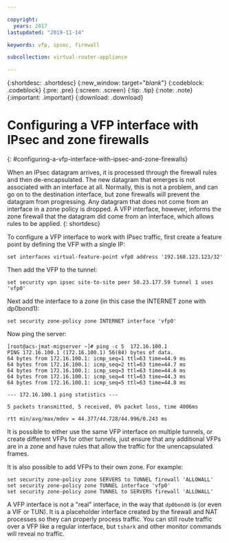 ```yaml
---

copyright:
  years: 2017
lastupdated: "2019-11-14"

keywords: vfp, ipsec, firewall

subcollection: virtual-router-appliance

---
```


{:shortdesc: .shortdesc}
{:new_window: target="_blank_"}
{:codeblock: .codeblock}
{:pre: .pre}
{:screen: .screen}
{:tip: .tip}
{:note: .note}
{:important: .important}
{:download: .download}

# Configuring a VFP interface with IPsec and zone firewalls
{: #configuring-a-vfp-interface-with-ipsec-and-zone-firewalls}

When an IPsec datagram arrives, it is processed through the firewall rules and then de-encapsulated. The new datagram that emerges is not associated with an interface at all. Normally, this is not a problem, and can go on to the destination interface, but zone firewalls will prevent the datagram from progressing. Any datagram that does not come from an interface in a zone policy is dropped. A VFP interface, however, informs the zone firewall that the datagram did come from an interface, which allows rules to be applied.
{: shortdesc}

To configure a VFP interface to work with IPsec traffic, first create a feature point by defining the VFP with a single IP:

```
set interfaces virtual-feature-point vfp0 address '192.168.123.123/32'
```

Then add the VFP to the tunnel:

```
set security vpn ipsec site-to-site peer 50.23.177.59 tunnel 1 uses 'vfp0'
```

Next add the interface to a zone (in this case the INTERNET zone with dp0bond1):

```
set security zone-policy zone INTERNET interface 'vfp0'
```

Now ping the server:

```
[root@acs-jmat-migserver ~]# ping -c 5  172.16.100.1
PING 172.16.100.1 (172.16.100.1) 56(84) bytes of data.
64 bytes from 172.16.100.1: icmp_seq=1 ttl=63 time=44.9 ms
64 bytes from 172.16.100.1: icmp_seq=2 ttl=63 time=44.7 ms
64 bytes from 172.16.100.1: icmp_seq=3 ttl=63 time=44.6 ms
64 bytes from 172.16.100.1: icmp_seq=4 ttl=63 time=44.3 ms
64 bytes from 172.16.100.1: icmp_seq=5 ttl=63 time=44.8 ms

--- 172.16.100.1 ping statistics ---

5 packets transmitted, 5 received, 0% packet loss, time 4006ms

rtt min/avg/max/mdev = 44.377/44.728/44.996/0.243 ms
```

It is possible to either use the same VFP interface on multiple tunnels, or create different VFPs for other tunnels, just ensure that any additional VFPs are in a zone and have rules that allow the traffic for the unencapsulated frames.

It is also possible to add VFPs to their own zone. For example:

```
set security zone-policy zone SERVERS to TUNNEL firewall 'ALLOWALL'
set security zone-policy zone TUNNEL interface 'vfp0'
set security zone-policy zone TUNNEL to SERVERS firewall 'ALLOWALL'
```

A VFP interface is not a "real" interface, in the way that `dp0bond0` is (or even a VIF or TUN). It is a placeholder interface created by the firewall and NAT processes so they can properly process traffic. You can still route traffic over a VFP like a regular interface, but `tshark` and other monitor commands will reveal no traffic.
